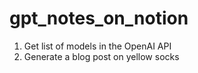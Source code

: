 # gpt_notes_on_notion

1. Get list of models in the OpenAI API
2. Generate a blog post on yellow socks
